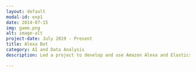 ```yaml
---
layout: default
modal-id: exp1
date: 2014-07-15
img: game.png
alt: image-alt
project-date: July 2019 - Present
title: Alexa Bot
category: AI and Data Analysis
description: Led a project to develop and use Amazon Alexa and Elasticsearch to access a database of more than 3,000 spreadsheets in just a few seconds using voice commands while also saving the company almost $2,500 on AWS hosting by identifying and removing redundancies

---
```

